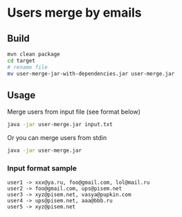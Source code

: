 # Users merge by emails

## Build
```bash
mvn clean package
cd target
# rename file
mv user-merge-jar-with-dependencies.jar user-merge.jar
```

## Usage
Merge users from input file (see format below)

```bash
java -jar user-merge.jar input.txt
```

Or you can merge users from stdin

```bash
java -jar user-merge.jar
```

### Input format sample
```
user1 -> xxx@ya.ru, foo@gmail.com, lol@mail.ru
user2 -> foo@gmail.com, ups@pisem.net
user3 -> xyz@pisem.net, vasya@pupkin.com
user4 -> ups@pisem.net, aaa@bbb.ru
user5 -> xyz@pisem.net
```
